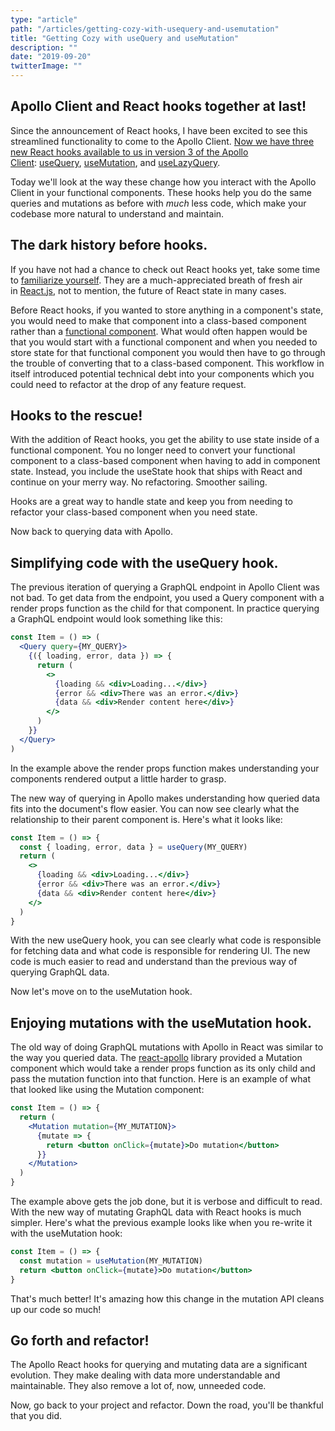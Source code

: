 ```yaml
---
type: "article"
path: "/articles/getting-cozy-with-usequery-and-usemutation"
title: "Getting Cozy with useQuery and useMutation"
description: ""
date: "2019-09-20"
twitterImage: ""
---
```


## Apollo Client and React hooks together at last!

Since the announcement of React hooks, I have been excited to see this streamlined functionality to come to the Apollo Client. [Now we have three new React hooks available to us in version 3 of the Apollo Client](https://blog.apollographql.com/apollo-client-now-with-react-hooks-676d116eeae2): [useQuery](https://www.apollographql.com/docs/react/api/react-hooks/#usequery), [useMutation](https://www.apollographql.com/docs/react/api/react-hooks/#usemutation), and [useLazyQuery](https://www.apollographql.com/docs/react/api/react-hooks/#uselazyquery).

Today we'll look at the way these change how you interact with the Apollo Client in your functional components. These hooks help you do the same queries and mutations as before with *much* less code, which make your codebase more natural to understand and maintain.

## The dark history before hooks.

If you have not had a chance to check out React hooks yet, take some time to [familiarize yourself](https://reactjs.org/docs/hooks-intro.html). They are a much-appreciated breath of fresh air in [React.js](https://reactjs.org/), not to mention, the future of React state in many cases.

Before React hooks, if you wanted to store anything in a component's state, you would need to make that component into a class-based component rather than a [functional component](https://reactjs.org/docs/components-and-props.html#function-and-class-components). What would often happen would be that you would start with a functional component and when you needed to store state for that functional component you would then have to go through the trouble of converting that to a class-based component. This workflow in itself introduced potential technical debt into your components which you could need to refactor at the drop of any feature request.

## Hooks to the rescue!

With the addition of React hooks, you get the ability to use state inside of a functional component. You no longer need to convert your functional component to a class-based component when having to add in component state. Instead, you include the useState hook that ships with React and continue on your merry way. No refactoring. Smoother sailing.

Hooks are a great way to handle state and keep you from needing to refactor your class-based component when you need state.

Now back to querying data with Apollo.

## Simplifying code with the useQuery hook.

The previous iteration of querying a GraphQL endpoint in Apollo Client was not bad. To get data from the endpoint, you used a Query component with a render props function as the child for that component. In practice querying a GraphQL endpoint would look something like this:

```jsx
const Item = () => (
  <Query query={MY_QUERY}>
    {({ loading, error, data }) => {
      return (
        <>
          {loading && <div>Loading...</div>}
          {error && <div>There was an error.</div>}
          {data && <div>Render content here</div>}
        </>
      )
    }}
  </Query>
)
```

In the example above the render props function makes understanding your components rendered output a little harder to grasp.

The new way of querying in Apollo makes understanding how queried data fits into the document's flow easier. You can now see clearly what the relationship to their parent component is. Here's what it looks like:

```jsx
const Item = () => {
  const { loading, error, data } = useQuery(MY_QUERY)
  return (
    <>
      {loading && <div>Loading...</div>}
      {error && <div>There was an error.</div>}
      {data && <div>Render content here</div>}
    </>
  )
}
```

With the new useQuery hook, you can see clearly what code is responsible for fetching data and what code is responsible for rendering UI. The new code is much easier to read and understand than the previous way of querying GraphQL data.

Now let's move on to the useMutation hook.

## Enjoying mutations with the useMutation hook.

The old way of doing GraphQL mutations with Apollo in React was similar to the way you queried data. The [react-apollo](https://www.npmjs.com/package/react-apollo) library provided a Mutation component which would take a render props function as its only child and pass the mutation function into that function. Here is an example of what that looked like using the Mutation component:

```jsx
const Item = () => {
  return (
    <Mutation mutation={MY_MUTATION}>
      {mutate => {
        return <button onClick={mutate}>Do mutation</button>
      }}
    </Mutation>
  )
}
```

The example above gets the job done, but it is verbose and difficult to read. With the new way of mutating GraphQL data with React hooks is much simpler. Here's what the previous example looks like when you re-write it with the useMutation hook:

```jsx
const Item = () => {
  const mutation = useMutation(MY_MUTATION)
  return <button onClick={mutate}>Do mutation</button>
}
```

That's much better! It's amazing how this change in the mutation API cleans up our code so much!

## Go forth and refactor!

The Apollo React hooks for querying and mutating data are a significant evolution. They make dealing with data more understandable and maintainable. They also remove a lot of, now, unneeded code.

Now, go back to your project and refactor. Down the road, you'll be thankful that you did.
